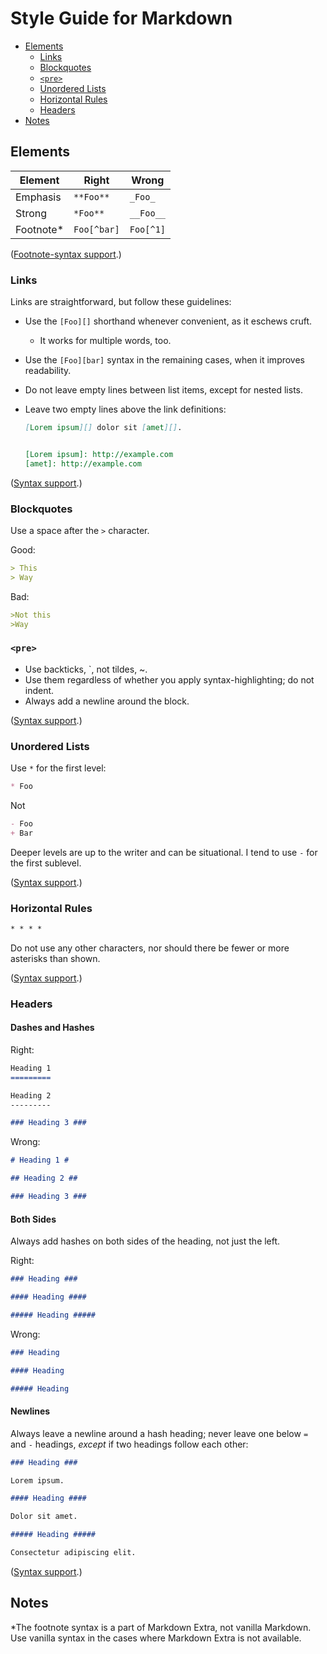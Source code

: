 Style Guide for Markdown
========================
* [Elements][]
    - [Links][]
    - [Blockquotes][]
    - [`<pre>`][pre]
    - [Unordered Lists][ul]
    - [Horizontal Rules][hr]
    - [Headers][]
* [Notes][]


[elements]: https://github.com/ndarville/style/tree/master/markdown#elements
[links]: https://github.com/ndarville/style/tree/master/markdown#links
[blockquotes]: https://github.com/ndarville/style/tree/master/markdown#blockquotes
[pre]: https://github.com/ndarville/style/tree/master/markdown#pre
[ul]: https://github.com/ndarville/style/tree/master/markdown#unordered-lists
[hr]: https://github.com/ndarville/style/tree/master/markdown#horizontal-rules
[headers]: https://github.com/ndarville/style/tree/master/markdown#headers
[notes]: https://github.com/ndarville/style/tree/master/markdown#notes


Elements
--------
Element   | Right       | Wrong
----------|-------------|----------
Emphasis  | `**Foo**`   | `_Foo_`
Strong    | `*Foo**`    | `__Foo__`
Footnote* | `Foo[^bar]` | `Foo[^1]`

([Footnote-syntax support][fn-support].)

### Links ###

Links are straightforward, but follow these guidelines:

* Use the `[Foo][]` shorthand whenever convenient, as it eschews cruft.
    - It works for multiple words, too.
* Use the `[Foo][bar]` syntax in the remaining cases, when it improves readability.
* Do not leave empty lines between list items, except for nested lists.
* Leave two empty lines above the link definitions:

    ```md
    [Lorem ipsum][] dolor sit [amet][].


    [Lorem ipsum]: http://example.com
    [amet]: http://example.com
    ```

([Syntax support][link-support].)

### Blockquotes ###

Use a space after the `>` character.

Good:

```md
> This
> Way
```

Bad:

```md
>Not this
>Way
```

### `<pre>` ###

* Use backticks, `, not tildes, ~.
* Use them regardless of whether you apply syntax-highlighting; do not indent.
* Always add a newline around the block.

([Syntax support][pre-support].)

### Unordered Lists ###

Use `*` for the first level:

```md
* Foo
```

Not

```md
- Foo
+ Bar
```

Deeper levels are up to the writer and can be situational. I tend to use `-` for the first sublevel.

([Syntax support][ul-support].)

### Horizontal Rules ###

```md
* * * *
```

Do not use any other characters, nor should there be fewer or more asterisks than shown.

([Syntax support][hr-support].)

### Headers ###

#### Dashes and Hashes ####

Right:

```md
Heading 1
=========

Heading 2
---------

### Heading 3 ###
```

Wrong:

```md
# Heading 1 #

## Heading 2 ##

### Heading 3 ###
```

#### Both Sides ####

Always add hashes on both sides of the heading, not just the left.

Right:

```md
### Heading ###

#### Heading ####

##### Heading #####
```

Wrong:

```md
### Heading

#### Heading

##### Heading
```

#### Newlines ###

Always leave a newline around a hash heading; never leave one below `=` and `-` headings, *except* if two headings follow each other:

```md
### Heading ###

Lorem ipsum.

#### Heading ####

Dolor sit amet.

##### Heading #####

Consectetur adipiscing elit.
```

([Syntax support][header-support].)

Notes
-----
*The footnote syntax is a part of Markdown Extra, not vanilla Markdown. Use vanilla syntax in the cases where Markdown Extra is not available.


[fn-support]: http://johnmacfarlane.net/babelmark2/?normalize=1&text=Foo%5B%5Ebar%5D.%0A%0ABaz%5B%5E1%5D.%0A%0A%5B%5Ebar%5D%3A+This+is+the+preferred+footnote+syntax.%0A%5B%5E1%5D%3A+This+is+the+better-sypported+footnote+syntax.
[link-support]: http://johnmacfarlane.net/babelmark2/?normalize=1&text=%5BFoo%5D%5B%5D%0A%0A%5BBar%5D%5Bbaz%5D%0A%0A%0A%5Bfoo%5D%3A+http%3A%2F%2Fexample.com%2F1%2F%0A%5Bbaz%5D%3A+http%3A%2F%2Fexample.com%2F2%2F
[pre-support]: http://johnmacfarlane.net/babelmark2/?normalize=1&text=%60%60%60%0ALorem+ipsum%0A%60%60%60%0A%0A%60%60%60md%0ALorem+**ipsum**.%0A%60%60%60
[ul-support]: http://johnmacfarlane.net/babelmark2/?normalize=1&text=*+Foo%0A*+Bar%0A++++-+Baz%0A*+Qux
[hr-support]: http://johnmacfarlane.net/babelmark2/?normalize=1&text=*+*+*+*
[header-support]: http://johnmacfarlane.net/babelmark2/?normalize=1&text=Foo%0A%3D%3D%3D%0A%0ABar%0A---%0A%0A%23%23%23+Baz+%23%23%23%0A%0A%23%23%23%23+Qux+%23%23%23%23%0A%0A%23%23%23%23%23+Quux+%23%23%23%23%23
